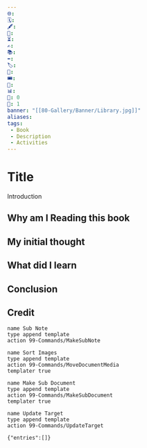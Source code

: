 ```yaml
---
🌐: 
🗓️: 
🖋️: 
🏁: 
⏳: 
✍️: 
📚: 
⬅️: 
🏷️: 
🎫: 
🎟️: 
🔖: 
📊: 
🏹: 0
🎯: 1
banner: "[[80-Gallery/Banner/Library.jpg]]"
aliases: 
tags:
 - Book
 - Description
 - Activities
---
```


#  Title


Introduction

## Why am I Reading this book

## My initial thought


## What did I learn 

## Conclusion

## Credit

```button
name Sub Note
type append template
action 99-Commands/MakeSubNote
```
```button
name Sort Images
type append template
action 99-Commands/MoveDocumentMedia
templater true
```
```button
name Make Sub Document
type append template
action 99-Commands/MakeSubDocument
templater true
```
```button
name Update Target
type append template
action 99-Commands/UpdateTarget
```

```timekeep
{"entries":[]}
```